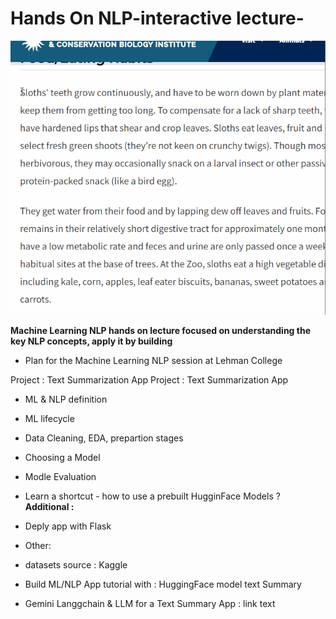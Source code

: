 # Hands On  NLP-interactive lecture- 

![plot](Text_Summary_App_Demo.gif)

**Machine Learning NLP hands on lecture focused on understanding the key NLP concepts, apply it by building**    

+ Plan for the Machine Learning NLP session at Lehman College 

Project : Text Summarization App
Project : Text Summarization App

+ ML & NLP definition
+ ML lifecycle
+ Data Cleaning, EDA, prepartion stages
+ Choosing a Model
+ Modle Evaluation
+ Learn a shortcut - how to use a prebuilt HugginFace Models ?
**Additional :**
+ Deply app with Flask 

+ Other:

+ datasets source : Kaggle
+ Build ML/NLP App tutorial with : HuggingFace model text Summary
+ Gemini Langgchain & LLM for a Text Summary App : link text
